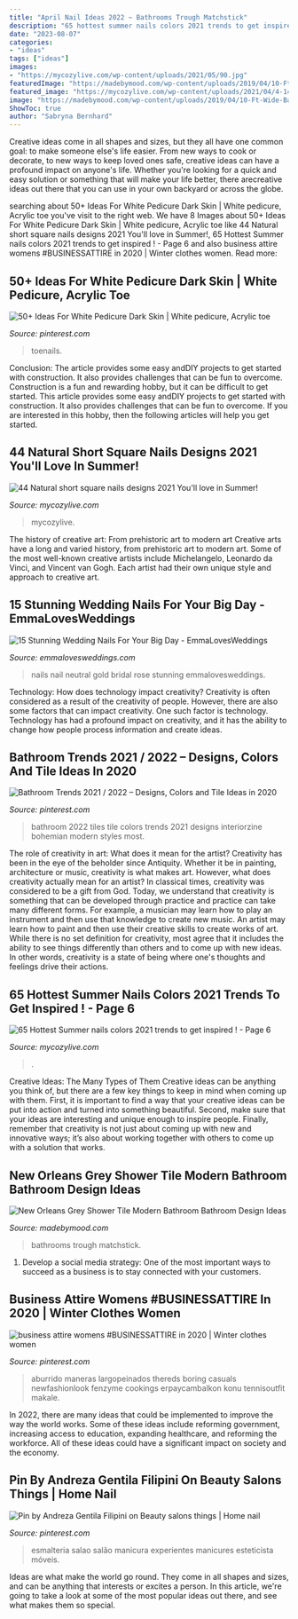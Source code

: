 ```yaml
---
title: "April Nail Ideas 2022 ~ Bathrooms Trough Matchstick"
description: "65 hottest summer nails colors 2021 trends to get inspired !"
date: "2023-08-07"
categories:
- "ideas"
tags: ["ideas"]
images:
- "https://mycozylive.com/wp-content/uploads/2021/05/90.jpg"
featuredImage: "https://madebymood.com/wp-content/uploads/2019/04/10-Ft-Wide-Bathroom-Ideas-And-Bathroom-Trough-Sink-Bathroom-Design-Ideas-Bathroom-Designs-Matchstick-Tile-Trough-Sink-In-Modern-Style-Bathrooms-Silver.jpg"
featured_image: "https://mycozylive.com/wp-content/uploads/2021/04/4-14-768x1152.jpg"
image: "https://madebymood.com/wp-content/uploads/2019/04/10-Ft-Wide-Bathroom-Ideas-And-Bathroom-Trough-Sink-Bathroom-Design-Ideas-Bathroom-Designs-Matchstick-Tile-Trough-Sink-In-Modern-Style-Bathrooms-Silver.jpg"
ShowToc: true
author: "Sabryna Bernhard"
---
```



Creative ideas come in all shapes and sizes, but they all have one common goal: to make someone else's life easier. From new ways to cook or decorate, to new ways to keep loved ones safe, creative ideas can have a profound impact on anyone's life. Whether you're looking for a quick and easy solution or something that will make your life better, there arecreative ideas out there that you can use in your own backyard or across the globe.

	

		
searching about 50+ Ideas For White Pedicure Dark Skin | White pedicure, Acrylic toe you've visit to the right web. We have 8 Images about 50+ Ideas For White Pedicure Dark Skin | White pedicure, Acrylic toe like 44 Natural short square nails designs 2021 You&#039;ll love in Summer!, 65 Hottest Summer nails colors 2021 trends to get inspired ! - Page 6 and also business attire womens #BUSINESSATTIRE in 2020 | Winter clothes women. Read more:
		
    
## 50+ Ideas For White Pedicure Dark Skin | White Pedicure, Acrylic Toe

<img loading=lazy src="https://i.pinimg.com/736x/f7/a8/c0/f7a8c0d6a240f868908ac5b8824b8213.jpg" onerror="this.onerror=null;this.src='https://tse3.mm.bing.net/th?id=OIP.dYb89MKmpiyqlmSIEW_XCQAAAA&amp;pid=15.1';" alt="50+ Ideas For White Pedicure Dark Skin | White pedicure, Acrylic toe">

_Source: pinterest.com_

>toenails. 

	

Conclusion: The article provides some easy andDIY projects to get started with construction. It also provides challenges that can be fun to overcome.
Construction is a fun and rewarding hobby, but it can be difficult to get started. This article provides some easy andDIY projects to get started with construction. It also provides challenges that can be fun to overcome. If you are interested in this hobby, then the following articles will help you get started.

    
## 44 Natural Short Square Nails Designs 2021 You&#039;ll Love In Summer!

<img loading=lazy src="https://mycozylive.com/wp-content/uploads/2021/04/4-14-768x1152.jpg" onerror="this.onerror=null;this.src='https://tse2.mm.bing.net/th?id=OIP.iZNTHHL96Csny92PH7QhYAHaLH&amp;pid=15.1';" alt="44 Natural short square nails designs 2021 You&#039;ll love in Summer!">

_Source: mycozylive.com_

>mycozylive. 

	

The history of creative art: From prehistoric art to modern art
Creative arts have a long and varied history, from prehistoric art to modern art. Some of the most well-known creative artists include Michelangelo, Leonardo da Vinci, and Vincent van Gogh. Each artist had their own unique style and approach to creative art.

    
## 15 Stunning Wedding Nails For Your Big Day - EmmaLovesWeddings

<img loading=lazy src="http://emmalovesweddings.com/wp-content/uploads/2018/05/rose-gold-and-neutral-wedding-nail-ideas.jpg" onerror="this.onerror=null;this.src='https://tse4.mm.bing.net/th?id=OIP.1qQBu1kXs7pa6x8lnBvbZwHaKx&amp;pid=15.1';" alt="15 Stunning Wedding Nails For Your Big Day - EmmaLovesWeddings">

_Source: emmalovesweddings.com_

>nails nail neutral gold bridal rose stunning emmalovesweddings. 

	

Technology: How does technology impact creativity?
Creativity is often considered as a result of the creativity of people. However, there are also some factors that can impact creativity. One such factor is technology. Technology has had a profound impact on creativity, and it has the ability to change how people process information and create ideas.

    
## Bathroom Trends 2021 / 2022 – Designs, Colors And Tile Ideas In 2020

<img loading=lazy src="https://i.pinimg.com/736x/d8/c6/c8/d8c6c8a6be71b65dc32605f6167928dd.jpg" onerror="this.onerror=null;this.src='https://tse4.mm.bing.net/th?id=OIP.fvQU5faA68dL6ROtLW9zCgHaFD&amp;pid=15.1';" alt="Bathroom Trends 2021 / 2022 – Designs, Colors and Tile Ideas in 2020">

_Source: pinterest.com_

>bathroom 2022 tiles tile colors trends 2021 designs interiorzine bohemian modern styles most. 

	

The role of creativity in art: What does it mean for the artist?
Creativity has been in the eye of the beholder since Antiquity. Whether it be in painting, architecture or music, creativity is what makes art. However, what does creativity actually mean for an artist? In classical times, creativity was considered to be a gift from God. Today, we understand that creativity is something that can be developed through practice and practice can take many different forms. For example, a musician may learn how to play an instrument and then use that knowledge to create new music. An artist may learn how to paint and then use their creative skills to create works of art. While there is no set definition for creativity, most agree that it includes the ability to see things differently than others and to come up with new ideas. In other words, creativity is a state of being where one's thoughts and feelings drive their actions.

    
## 65 Hottest Summer Nails Colors 2021 Trends To Get Inspired ! - Page 6

<img loading=lazy src="https://mycozylive.com/wp-content/uploads/2021/05/90.jpg" onerror="this.onerror=null;this.src='https://tse2.mm.bing.net/th?id=OIP.QHwHuXZ1DjJ647PFyE-42gHaLH&amp;pid=15.1';" alt="65 Hottest Summer nails colors 2021 trends to get inspired ! - Page 6">

_Source: mycozylive.com_

>. 

	

Creative Ideas: The Many Types of Them
Creative ideas can be anything you think of, but there are a few key things to keep in mind when coming up with them. First, it is important to find a way that your creative ideas can be put into action and turned into something beautiful. Second, make sure that your ideas are interesting and unique enough to inspire people. Finally, remember that creativity is not just about coming up with new and innovative ways; it’s also about working together with others to come up with a solution that works.

    
## New Orleans Grey Shower Tile Modern Bathroom Bathroom Design Ideas

<img loading=lazy src="https://madebymood.com/wp-content/uploads/2019/04/10-Ft-Wide-Bathroom-Ideas-And-Bathroom-Trough-Sink-Bathroom-Design-Ideas-Bathroom-Designs-Matchstick-Tile-Trough-Sink-In-Modern-Style-Bathrooms-Silver.jpg" onerror="this.onerror=null;this.src='https://tse2.mm.bing.net/th?id=OIP.T8yYNsBsgtFpEP5ao7867AHaLH&amp;pid=15.1';" alt="New Orleans Grey Shower Tile Modern Bathroom Bathroom Design Ideas">

_Source: madebymood.com_

>bathrooms trough matchstick. 

	

1. Develop a social media strategy: One of the most important ways to succeed as a business is to stay connected with your customers.

    
## Business Attire Womens #BUSINESSATTIRE In 2020 | Winter Clothes Women

<img loading=lazy src="https://i.pinimg.com/736x/5f/a5/70/5fa5703271dcdf16ea7641051f6751a8.jpg" onerror="this.onerror=null;this.src='https://tse4.mm.bing.net/th?id=OIP.sNUw9_hxuloFBhP5K_r3HgHaKq&amp;pid=15.1';" alt="business attire womens #BUSINESSATTIRE in 2020 | Winter clothes women">

_Source: pinterest.com_

>aburrido maneras largopeinados thereds boring casuals newfashionlook fenzyme cookings erpaycambalkon konu tennisoutfit makale. 

	

In 2022, there are many ideas that could be implemented to improve the way the world works. Some of these ideas include reforming government, increasing access to education, expanding healthcare, and reforming the workforce. All of these ideas could have a significant impact on society and the economy.

    
## Pin By Andreza Gentila Filipini On Beauty Salons Things | Home Nail

<img loading=lazy src="https://i.pinimg.com/736x/9e/8c/9d/9e8c9d47ce9d8822e79dd509e0e720d3.jpg" onerror="this.onerror=null;this.src='https://tse4.mm.bing.net/th?id=OIP.xvt6zH_XMWoYwDVM2-6dTgHaLF&amp;pid=15.1';" alt="Pin by Andreza Gentila Filipini on Beauty salons things | Home nail">

_Source: pinterest.com_

>esmalteria salao salão manicura experientes manicures esteticista móveis. 

	

Ideas are what make the world go round. They come in all shapes and sizes, and can be anything that interests or excites a person. In this article, we're going to take a look at some of the most popular ideas out there, and see what makes them so special.

